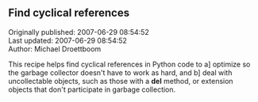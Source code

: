 ## Find cyclical references  
Originally published: 2007-06-29 08:54:52  
Last updated: 2007-06-29 08:54:52  
Author: Michael Droettboom  
  
This recipe helps find cyclical references in Python code to a] optimize so the garbage collector doesn't have to work as hard, and b] deal with uncollectable objects, such as those with a __del__ method, or extension objects that don't participate in garbage collection.